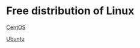 # Free distribution of Linux

[CentOS](Free%20distribution%20of%20Linux%20446030dbcb07419683ac80b4822ea2dc/CentOS%20e0018ec082be4a079399cbc9f6d9c8d0.md)

[Ubuntu](Free%20distribution%20of%20Linux%20446030dbcb07419683ac80b4822ea2dc/Ubuntu%20f993cdb399d64bebbaec608e5e68da1a.md)